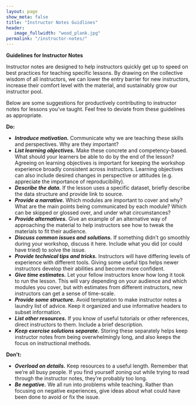 ```yaml
---
layout: page
show_meta: false
title: "Instructor Notes Guidlines"
header:
   image_fullwidth: "wood_plank.jpg"
permalink: "/instructor-notes/"
---
```


**Guidelines for Instructor Notes**

Instructor notes are designed to help instructors quickly get up to speed on best practices for teaching specific lessons. By drawing on the collective wisdom of all instructors, we can lower the entry barrier for new instructors, increase their comfort level with the material, and sustainably grow our instructor pool.

Below are some suggestions for productively contributing to instructor notes for lessons you’ve taught. Feel free to deviate from these guidelines as appropriate.

**Do:**  
- ***Introduce motivation.*** Communicate why we are teaching these skills and perspectives. Why are they important?
- ***List learning objectives.*** Make these concrete and competency-based. What should your learners be able to do by the end of the lesson? Agreeing on learning objectives is important for keeping the workshop experience broadly consistent across instructors. Learning objectives can also include desired changes in perspective or attitudes (e.g. appreciate the importance of reproducibility).
- ***Describe the data.*** If the lesson uses a specific dataset, briefly describe the data structure and provide link to source.  
- ***Provide a narrative.*** Which modules are important to cover and why? What are the main points being communicated by each module? Which can be skipped or glossed over, and under what circumstances?  
- ***Provide alternatives.*** Give an example of an alternative way of approaching the material to help instructors see how to tweak the materials to fit their audience.  
- ***Discuss common issues and solutions.*** If something didn’t go smoothly during your workshop, discuss it here. Include what you did (or could have tried) to solve the issue.  
- ***Provide technical tips and tricks.*** Instructors will have differing levels of experience with different tools. Giving some useful tips helps newer instructors develop their abilities and become more confident.  
- ***Give time estimates.*** Let your fellow instructors know how long it took to run the lesson. This will vary depending on your audience and which modules you cover, but with estimates from different instructors, new instructors can get a sense of time-scale.  
- ***Provide some structure.*** Avoid temptation to make instructor notes a laundry list of advice. Keep it organized and use informative headers to subset information.  
- ***List other resources.*** If you know of useful tutorials or other references, direct instructors to them. Include a brief description.  
- ***Keep exercise solutions separate.*** Storing these separately helps keep instructor notes from being overwhelmingly long, and also keeps the focus on instructional methods.

**Don’t:**  
- ***Overload on details.*** Keep resources to a useful length. Remember that we’re all busy people. If you find yourself zoning out while trying to read through the instructor notes, they’re probably too long.  
- ***Be negative.*** We all run into problems while teaching. Rather than focusing on negative experiences, give ideas about what could have been done to avoid or fix the issue.
